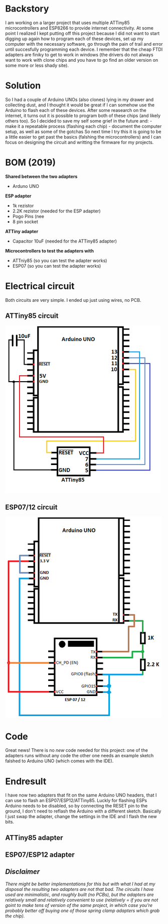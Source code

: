 # Backstory
I am working on a larger project that uses multiple ATTiny85 microcontrollers and ESP8266 to provide internet connectivity. At some point I realized I kept putting off this project because
I did not want to start digging up again how to program each of these devices, set up my computer with the necessary software, go through the pain of trail and error until succesfully programming each device.
I remember that the cheap FTDI adapters are finiky to get to work in windows (the drivers do not always want to work with clone chips and you have to go find an older version on some more or less shady site).

# Solution
So I had a couple of Arduino UNOs (also clones) lying in my drawer and collecting dust, and I thought it would be great if I can somehow use the Arduino to flash each of these devices.
After some reasearch on the internet, it turns out it is possible to program both of these chips (and likely others too).
So I decided to save my self some grief in the future and:
	- make it a repeatable process (flashing each chip)
	- document the computer setup, as well as some of the gotchas
So next time I try this it is going to be a little easier to get past the basics (falshing the microcontrollers) and I can focus on designing the circuit and writting the firmware for my projects.


# BOM (2019)
**Shared between the two adapters**
* Arduno UNO
  
**ESP adapter**  
* 1k rezistor
* 2.2K rezistor (needed for the ESP adapter)
* Pogo Pins (nee
* 8 pin socket  

**ATTiny adapter**  
* Capacitor 10uF (needed for the ATTiny85 adapter)  

**Microcontrollers to test the adapters with**  
* ATTniy85 (so you can test the adapter works)
* ESP07 (so you can test the adapter works)

# Electrical circuit
Both circuits are very simple. I ended up just using wires, no PCB.

## ATTiny85 circuit  
![ATTiny85 Flash Electrical Diagram](https://github.com/RazMake/ArduinoUNOMultiProgrammer/blob/master/ATTiny85Circuit.png?raw=true)

## ESP07/12 circuit  
![ESP07/12 Flash Electrical Diagram](https://github.com/RazMake/ArduinoUNOMultiProgrammer/blob/master/ESPCircuit.png?raw=true)

# Code
Great news! There is no *new* code needed for this project: one of the adapters runs without any code the other one needs an example sketch falshed to Arduino UNO (which comes with the IDE).

# Endresult
I have now two adapters that fit on the same Arduino UNO headers, that I can use to flash an ESP07/ESP12/ATTiny85. Luckly for flashing ESPs Arduino needs to be disabled,
so by connecting the RESET pin to the ground, I don't need to reflash the Arduino with a different sketch. Basically I just swap the adapter, change the settings in the IDE and I flash the new bits.

## ATTiny85 adapter

## ESP07/ESP12 adapter


## _Disclaimer_
_There might be better implementations for this but with what I had at my disposal the resulting two adapters are not that bad.
The circuits I have used are minimalistic, and roughly built (no PCBs), but the adapters are relatively small and relatively convenient to use
(relatively = if you are not goint to make tens of version of the same project, in which case you're probably better off buying one of those spring clamp adapters which grab the chip)._